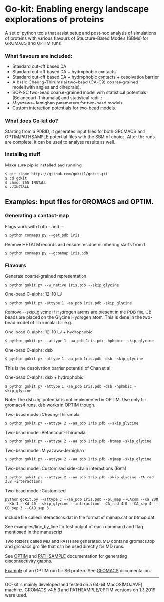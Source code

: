 # Go-kit: Enabling energy landscape explorations of proteins

A set of python tools that assist setup and post-hoc analysis of simulations of proteins with various flavours of Structure-Based Models (SBMs) for GROMACS and OPTIM runs. 

### What flavours are included:
* Standard cut-off based CA 
* Standard cut-off based CA + hydrophobic contacts
* Standard cut-off based CA + hydrophobic contacts + desolvation barrier 
* A basic Cheung-Thirumalai two-bead (CA-CB) coarse-grained model(with angles and dihedrals).
* SOP-SC two-bead coarse-grained model with statistical potentials (Betancourt-Thirumalai) and statistical radii.:
* Miyazawa-Jernighan parameters for two-bead models.
* Custom interaction potentials for two-bead models.


### What does Go-kit do?
Starting from a PDBID, it generates input files for both GROMACS and OPTIM/PATHSAMPLE potential files with the SBM of choice. After the runs are complete, it can be used to analyse results as well. 


### Installing stuff
Make sure pip is installed and running.
```
$ git clone https://github.com/gokit1/gokit.git
$ cd gokit
$ chmod 755 INSTALL
$ ./INSTALL
```

## Examples: Input files for GROMACS and OPTIM.
### Generating a contact-map
Flags work with both - and --

```
$ python conmaps.py --get_pdb 1ris
```
Remove HETATM records and ensure residue numbering starts from 1. 
```
$ python conmaps.py --gconmap 1ris.pdb
```

### Flavours
Generate coarse-grained representation
```
$ python gokit.py --w_native 1ris.pdb --skip_glycine
```
One-bead C-alpha: 12-10 LJ
```
$ python gokit.py -attype 1 -aa_pdb 1ris.pdb -skip_glycine
```
Remove --skip_glycine if Hydrogen atoms are present in the PDB file. CB beads are placed on the Glycine Hydrogen atom. This is done in the two-bead model of Thirumalai for e.g. 

One-bead C-alpha: 12-10 LJ + hydrophobic
```
$ python gokit.py --attype 1 -aa_pdb 1ris.pdb -hphobic -skip_glycine
```
One-bead C-alpha: dsb
```
$ python gokit.py -attype 1 -aa_pdb 1ris.pdb -dsb -skip_glycine
```
This is the desolvation barrier potential of Chan et al. 

One-bead C-alpha: dsb + hydrophobic

```
$ python gokit.py -attype 1 -aa_pdb 1ris.pdb -dsb -hphobic -skip_glycine
```
Note: The dsb+hp potential is not implemented in OPTIM. Use only for gromacs4 runs. dsb works in OPTIM though. 

Two-bead model: Cheung-Thirumalai

```
$ python gokit.py --attype 2 --aa_pdb 1ris.pdb --skip_glycine
```
Two-bead model: Betancourt-Thirumalai

```
$ python gokit.py --attype 2 --aa pdb 1ris.pdb -btmap -skip_glycine
```
Two-bead model: Miyazawa-Jernighan 

```
$ python gokit.py --attype 2 --aa pdb 1ris.pdb -mjmap -skip_glycine
```

Two-bead model: Customised side-chain interactions (Beta)

```
$ python gokit.py --attype 2 --aa pdb 1ris.pdb -skip_glycine -CA_rad 3.8 -interactions 
```

Two-bead model: Customised

```
python gokit.py --attype 2 --aa_pdb 1ris.pdb --pl_map --CAcom --Ka 200 --Kb 1 --Kd 40 --skip_glycine --interaction --CA_rad 4.0 --CA_sep 4 --CB_sep 3 --CAB_sep 3 
```


include file called interactions.dat in the format of mjmap.dat or btmap.dat.

See examples/line_by_line for test output of each command and flag mentioned in the manuscript

Two folders called MD and PATH are generated. MD contains gromacs.top and gromacs.gro file that can be used directly for MD runs. 

See [OPTIM](http://www-wales.ch.cam.ac.uk/OPTIM.doc/node1.html) and [PATHSAMPLE](https://wikis.ch.cam.ac.uk/ro-walesdocs/wiki/index.php/PATHSAMPLE) documentation for generating disconnectivity graphs.

[Example](http://www-wales.ch.cam.ac.uk/examples/OPTIM/t3/) of an OPTIM run for S6 protein.
See [GROMACS](http://www.gromacs.org/Documentation/Installation_Instructions_4.5) documentation. 




--------
GO-kit is mainly developed and tested on a 64-bit MacOS(MOJAVE) machine. GROMACS v4.5.3 and PATHSAMPLE/OPTIM versions on 1.3.2019 were used.
